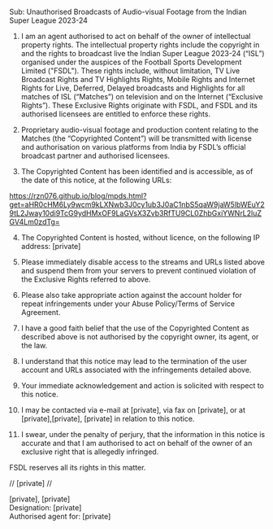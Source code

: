 Sub: Unauthorised Broadcasts of Audio-visual Footage from the Indian  
Super League 2023-24

1. I am an agent authorised to act on behalf of the owner of
intellectual property rights. The intellectual property rights include
the copyright in and the rights to broadcast live the Indian Super
League 2023-24 (“ISL”) organised under the auspices of the Football
Sports Development Limited ("FSDL"). These rights include, without
limitation, TV Live Broadcast Rights and TV Highlights Rights, Mobile
Rights and Internet Rights for Live, Deferred, Delayed broadcasts and
Highlights for all matches of ISL (“Matches”) on television and on the
Internet (“Exclusive Rights”). These Exclusive Rights originate with
FSDL, and FSDL and its authorised licensees are entitled to enforce
these rights.

2. Proprietary audio-visual footage and production content relating to
the Matches (the “Copyrighted Content”) will be transmitted with
license and authorisation on various platforms from India by FSDL’s
official broadcast partner and authorised licensees.

3. The Copyrighted Content has been identified and is accessible, as
of the date of this notice, at the following URLs:

https://rzn076.github.io/blog/mpds.html?get=aHR0cHM6Ly9wcm9kLXNwb3J0cy1ub3J0aC1nbS5qaW9jaW5lbWEuY29tL2Jway10di9TcG9ydHMxOF9LaGVsX3Zvb3RfTU9CL0ZhbGxiYWNrL2luZGV4Lm0zdTg=

4. The Copyrighted Content is hosted, without licence, on the
following IP address: [private]

5. Please immediately disable access to the streams and URLs listed
above and suspend them from your servers to prevent continued
violation of the Exclusive Rights referred to above.

6. Please also take appropriate action against the account holder for
repeat infringements under your Abuse Policy/Terms of Service
Agreement.

7. I have a good faith belief that the use of the Copyrighted Content
as described above is not authorised by the copyright owner, its
agent, or the law.

8. I understand that this notice may lead to the termination of the
user account and URLs associated with the infringements detailed
above.

9. Your immediate acknowledgement and action is solicited with respect
to this notice.

10. I may be contacted via e-mail at [private], via
fax on [private], or at [private],[private], [private] in relation to
this notice.

11. I swear, under the penalty of perjury, that the information in
this notice is accurate and that I am authorised to act on behalf of
the owner of an exclusive right that is allegedly infringed.

FSDL reserves all its rights in this matter.

// [private] //

[private], [private]  
Designation: [private]  
Authorised agent for: [private]
